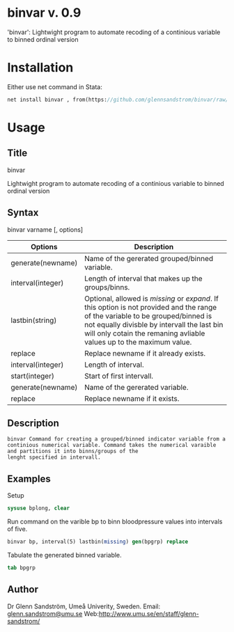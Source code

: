 # binvar v. 0.9
'binvar': Lightwight program to automate recoding of a continious variable to binned ordinal version 

Installation
============
Either use net command in Stata:
```stata
net install binvar , from(https://github.com/glennsandstrom/binvar/raw/main/)
```
Usage
=====


Title
-----

binvar 

Lightwight program to automate recoding of a continious variable to binned ordinal version 

Syntax
------
binvar varname [, options]

Options           | Description
----------------- | -------------
generate(newname) | Name of the gererated grouped/binned variable.
interval(integer) | Length of interval that makes up the groups/binns.
lastbin(string)   | Optional, allowed is *missing* or *expand*. If this option is not provided and the range of the variable to be grouped/binned is not equally divisble by intervall the last bin will only cotain the remaning avliable values up to the maximum value.
replace           | Replace newname if it already exists.
interval(integer) | Length of interval.
start(integer)    | Start of first intervall.
generate(newname) | Name of the gererated variable.
replace           | Replace newname if it exists.




Description
------------

    binvar Command for creating a grouped/binned indicator variable from a continious numerical variable. Command takes the numerical varaible and partitions it into binns/groups of the
    lenght specified in intervall.  


Examples
--------

Setup
```stata
sysuse bplong, clear
```

Run command on the varible bp to binn bloodpressure values into intervals of five.
```stata
binvar bp, interval(5) lastbin(missing) gen(bpgrp) replace
```

Tabulate the generated binned variable.
```stata
tab bpgrp
```

Author
-------

Dr Glenn Sandström, Umeå Univerity, Sweden.
Email: glenn.sandstrom@umu.se
Web:http://www.umu.se/en/staff/glenn-sandstrom/

